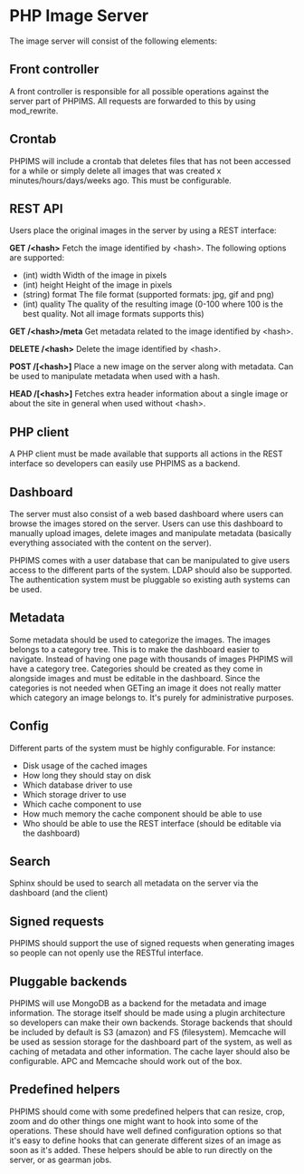 PHP Image Server
================

The image server will consist of the following elements:

Front controller
-----------
A front controller is responsible for all possible operations against the server part of PHPIMS. All requests are forwarded to this by using mod_rewrite.

Crontab
-------
PHPIMS will include a crontab that deletes files that has not been accessed for a while or simply delete all images that was created x minutes/hours/days/weeks ago. This must be configurable.

REST API
--------
Users place the original images in the server by using a REST interface:

**GET /&lt;hash&gt;**
Fetch the image identified by &lt;hash&gt;. The following options are supported:
* (int) width Width of the image in pixels
* (int) height Height of the image in pixels
* (string) format The file format (supported formats: jpg, gif and png)
* (int) quality The quality of the resulting image (0-100 where 100 is the best quality. Not all image formats supports this)

**GET /&lt;hash&gt;/meta**
Get metadata related to the image identified by &lt;hash&gt;.

**DELETE /&lt;hash&gt;**
Delete the image identified by &lt;hash&gt;.

**POST /[&lt;hash&gt;]**
Place a new image on the server along with metadata. Can be used to manipulate metadata when used with a hash.

**HEAD /[&lt;hash&gt;]**
Fetches extra header information about a single image or about the site in general when used without &lt;hash&gt;.

PHP client
----------
A PHP client must be made available that supports all actions in the REST interface so developers can easily use PHPIMS as a backend.

Dashboard
---------
The server must also consist of a web based dashboard where users can browse the images stored on the server. Users can use this dashboard to manually upload images, delete images and manipulate metadata (basically everything associated with the content on the server).

PHPIMS comes with a user database that can be manipulated to give users access to the different parts of the system. LDAP should also be supported. The authentication system must be pluggable so existing auth systems can be used. 

Metadata
--------
Some metadata should be used to categorize the images. The images belongs to a category tree. This is to make the dashboard easier to navigate. Instead of having one page with thousands of images PHPIMS will have a category tree. Categories should be created as they come in alongside images and must be editable in the dashboard. Since the categories is not needed when GETing an image it does not really matter which category an image belongs to. It's purely for administrative purposes. 

Config
------
Different parts of the system must be highly configurable. For instance:

* Disk usage of the cached images
* How long they should stay on disk
* Which database driver to use
* Which storage driver to use
* Which cache component to use
* How much memory the cache component should be able to use
* Who should be able to use the REST interface (should be editable via the dashboard)

Search
------
Sphinx should be used to search all metadata on the server via the dashboard (and the client)

Signed requests
---------------
PHPIMS should support the use of signed requests when generating images so people can not openly use the RESTful interface.

Pluggable backends
------------------
PHPIMS will use MongoDB as a backend for the metadata and image information. The storage itself should be made using a plugin architecture so developers can make their own backends. Storage backends that should be included by default is S3 (amazon) and FS (filesystem). Memcache will be used as session storage for the dashboard part of the system, as well as caching of metadata and other information. The cache layer should also be configurable. APC and Memcache should work out of the box.

Predefined helpers
------------------
PHPIMS should come with some predefined helpers that can resize, crop, zoom and do other things one might want to hook into some of the operations. These should have well defined configuration options so that it's easy to define hooks that can generate different sizes of an image as soon as it's added. These helpers should be able to run directly on the server, or as gearman jobs. 